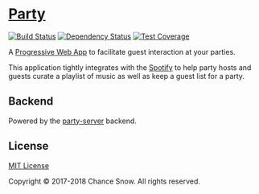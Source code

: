 # [Party](http://chancesnow.me/party)

[![Build Status](https://img.shields.io/github/workflow/status/chances/party/Tunage%20CI)](https://github.com/chances/party/actions)
[![Dependency Status](https://david-dm.org/chances/party.svg)](https://david-dm.org/chances/party)
[![Test Coverage](https://img.shields.io/codecov/c/github/chances/party/master.svg)](https://codecov.io/gh/chances/party/branch/master)

A [Progressive Web App](https://developers.google.com/web/progressive-web-apps/) to facilitate guest interaction at your parties.

This application tightly integrates with the [Spotify](https://developer.spotify.com/web-api/) to help party hosts and guests curate a playlist of music as well as keep a guest list for a party.

## Backend

Powered by the [party-server](https://github.com/chances/party-server) backend.

## License

[MIT License](http://opensource.org/licenses/MIT)

Copyright &copy; 2017-2018 Chance Snow. All rights reserved.

